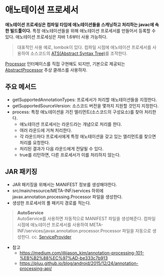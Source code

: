 # 애노테이션 프로세서

**애노테이션 프로세싱은 컴파일 타임에 애노테이션들을 스캐닝하고 처리하는 javac에 속한 빌드툴이다.** 특정 애노테이션들을 위해 애노테이션 프로세서를 만들어서 등록할 수 있다.
애노테이션 프로세싱은 자바 1.6부터 사용 가능하다.

>대표적인 사용 예로, lombok이 있다. 컴파일 시점에 애노테이션 프로세서를 사용하여 소스코드의 [ATS(Abstract Syntax Tree)](https://javaparser.org/inspecting-an-ast/)를 조작한다.  

[Processor](https://docs.oracle.com/javase/8/docs/api/javax/annotation/processing/Processor.html) 인터페이스를 직접 구현해도 되지만, 기본으로 제공되는 [AbstractProcessor](https://docs.oracle.com/javase/8/docs/api/javax/annotation/processing/AbstractProcessor.html) 추상 클래스를 사용하자.

## 주요 메서드
- getSupportedAnnotationTypes: 프로세서가 처리할 애노테이션들을 지정한다.
- getSupportedSourceVersion: 소스코드 버전을 몇까지 지원할 것인지 지정한다.
- process: 특정 애노테이션을 가진 엘리먼트(소스코드의 구성요소)를 찾아 처리한다.
    - 애노테이션 프로세서는 라운드라는 개념으로 처리를 한다.
    - 여러 라운드에 거쳐 처리한다.
    - 각 라운드마다 프로세서에게 특정 애노테이션을 갖고 있는 엘리먼트를 찾으면 처리를 요청한다.
    - 처리된 결과가 다음 라운드에게 전달될 수 있다.
    - true를 리턴하면, 다른 프로세서가 이를 처리하지 않는다.

## JAR 패키징
- JAR 패키징을 위해서는 MANIFEST 정보를 생성해야한다.
- src/main/resource/META-INF/services 하위에 javax.annotation.processing.Processor 파일을 생성한다.
- 생성한 프로세서의 풀 패키지 경로를 적는다.

>**AutoService**  
>AutoService를 사용하면 자동적으로 MANIFEST 파일을 생성해준다.
>컴파일 시점에 애노테이션 프로세서를 사용하여 META-INF/services/javax.annotation.processor.Processor 파일을 자동으로 생성한다.
>cc. [ServiceProvider](https://itnext.io/java-service-provider-interface-understanding-it-via-code-30e1dd45a091)

- 참고
    - https://medium.com/@jason_kim/annotation-processing-101-%EB%B2%88%EC%97%AD-be333c7b913
    - https://pluu.github.io/blog/android/2015/12/24/annotation-processing-api/
